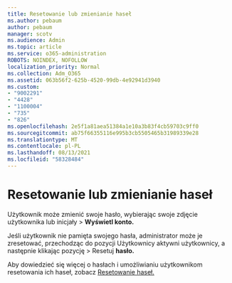 ```yaml
---
title: Resetowanie lub zmienianie haseł
ms.author: pebaum
author: pebaum
manager: scotv
ms.audience: Admin
ms.topic: article
ms.service: o365-administration
ROBOTS: NOINDEX, NOFOLLOW
localization_priority: Normal
ms.collection: Adm_O365
ms.assetid: 063b56f2-625b-4520-99db-4e92941d3940
ms.custom:
- "9002291"
- "4428"
- "1100004"
- "735"
- "826"
ms.openlocfilehash: 2e5f1a81aea51384a1e10a3b83f4cb59703c9ff0
ms.sourcegitcommit: ab75f66355116e995b3cb5505465b31989339e28
ms.translationtype: MT
ms.contentlocale: pl-PL
ms.lasthandoff: 08/13/2021
ms.locfileid: "58328484"
---
```

# <a name="reset-or-change-passwords"></a>Resetowanie lub zmienianie haseł

Użytkownik może zmienić swoje hasło, wybierając swoje zdjęcie użytkownika lub inicjały > **Wyświetl konto.**
  
Jeśli użytkownik nie pamięta swojego hasła, administrator może je zresetować, przechodząc do pozycji Użytkownicy aktywni użytkownicy, a następnie klikając pozycję  >  [](https://portal.office.com/adminportal/home#/users)Resetuj **hasło.**
  
Aby dowiedzieć się więcej o hasłach i umożliwianiu użytkownikom resetowania ich haseł, zobacz [Resetowanie haseł.](https://docs.microsoft.com/microsoft-365/admin/add-users/reset-passwords)
